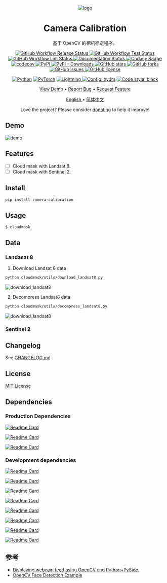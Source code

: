 <div align="center">

[![logo](https://raw.githubusercontent.com/XavierJiezou/Camera-Calibration/main/images/favicon_256x256.svg)](https://pixelied.com/editor/design/6282f5970515730397249959)

# Camera Calibration

基于 OpenCV 的相机标定程序。

<p>
    <a href="https://github.com/XavierJiezou/Camera-Calibration/actions?query=workflow:Release">
        <img src="https://github.com/XavierJiezou/Camera-Calibration/workflows/Release/badge.svg"
            alt="GitHub Workflow Release Status" />
    </a>
    <a href="https://github.com/XavierJiezou/Camera-Calibration/actions?query=workflow:Test">
        <img src="https://github.com/XavierJiezou/Camera-Calibration/workflows/Test/badge.svg"
            alt="GitHub Workflow Test Status" />
    </a>
    <a href="https://github.com/XavierJiezou/Camera-Calibration/actions?query=workflow:Lint">
        <img src="https://github.com/XavierJiezou/Camera-Calibration/workflows/Lint/badge.svg"
            alt="GitHub Workflow Lint Status" />
    </a>
    <a href='https://Camera-Calibration.readthedocs.io/en/latest/?badge=latest'>
        <img src='https://readthedocs.org/projects/Camera-Calibration/badge/?version=latest' alt='Documentation Status' />
    </a>
    <a
        href="https://www.codacy.com/gh/XavierJiezou/Camera-Calibration/dashboard?utm_source=github.com&amp;utm_medium=referral&amp;utm_content=XavierJiezou/Camera-Calibration&amp;utm_campaign=Badge_Grade">
        <img src="https://app.codacy.com/project/badge/Grade/c2f85c8d6b8a4892b40059703f087eab" alt="Codacy Badge">
    </a>
    <a href="https://codecov.io/gh/XavierJiezou/Camera-Calibration">
        <img src="https://codecov.io/gh/XavierJiezou/Camera-Calibration/branch/main/graph/badge.svg?token=QpCLcUGoYx"
            alt="codecov">
    </a>
    <a href="https://pypi.org/project/Camera-Calibration/">
        <img src="https://img.shields.io/pypi/v/Camera-Calibration" alt="PyPI">
    </a>
    <a href="https://pypistats.org/packages/Camera-Calibration">
        <img src="https://img.shields.io/pypi/dm/Camera-Calibration" alt="PyPI - Downloads">
    </a>
    <!-- <a href="https://pypi.org/project/Camera-Calibration/">
        <img src="https://img.shields.io/pypi/pyversions/Camera-Calibration" alt="PyPI - Python Version">
    </a> -->
    <a href="https://github.com/XavierJiezou/Camera-Calibration/stargazers">
        <img src="https://img.shields.io/github/stars/XavierJiezou/Camera-Calibration" alt="GitHub stars">
    </a>
    <a href="https://github.com/XavierJiezou/Camera-Calibration/network">
        <img src="https://img.shields.io/github/forks/XavierJiezou/Camera-Calibration" alt="GitHub forks">
    </a>
    <a href="https://github.com/XavierJiezou/Camera-Calibration/issues">
        <img src="https://img.shields.io/github/issues/XavierJiezou/Camera-Calibration" alt="GitHub issues">
    </a>
    <a href="https://github.com/XavierJiezou/Camera-Calibration/blob/main/LICENSE">
        <img src="https://img.shields.io/github/license/XavierJiezou/Camera-Calibration" alt="GitHub license">
    </a>
    <!-- <a href="https://github.com/psf/black">
        <img alt="Code style: black" src="https://img.shields.io/badge/code%20style-black-000000.svg" />
    </a> -->
</p>

<p>
    <!-- <a href="https://www.python.org/">
        <img src="http://ForTheBadge.com/images/badges/made-with-python.svg" alt="forthebadge made-with-python">
    </a>
    <a href="https://github.com/XavierJiezou">
        <img src="http://ForTheBadge.com/images/badges/built-with-love.svg" alt="ForTheBadge built-with-love">
    </a> -->
    <a href="https://www.python.org/">
        <img alt="Python" src="https://img.shields.io/badge/-Python 3.7+-blue?style=for-the-badge&logo=python&logoColor=white"></a>
    <a href="https://pytorch.org/get-started/locally/">
        <img alt="PyTorch" src="https://img.shields.io/badge/-PyTorch 1.8+-ee4c2c?style=for-the-badge&logo=pytorch&logoColor=white"></a>
    <a href="https://pytorchlightning.ai/">
        <img alt="Lightning" src="https://img.shields.io/badge/-Lightning 1.5+-792ee5?style=for-the-badge&logo=pytorchlightning&logoColor=white">
    </a>
    <a href="https://hydra.cc/">
        <img alt="Config: hydra" src="https://img.shields.io/badge/config-hydra 1.1-89b8cd?style=for-the-badge&labelColor=gray"></a>
    <a href="https://black.readthedocs.io/en/stable/">
        <img alt="Code style: black" src="https://img.shields.io/badge/code%20style-black-black.svg?style=for-the-badge&labelColor=gray">
    </a>
</p>

<p>
    <a href="#demo">View Demo</a>
    •
    <a href="https://github.com/XavierJiezou/Camera-Calibration/issues/new">Report Bug</a>
    •
    <a href="https://github.com/XavierJiezou/Camera-Calibration/issues/new">Request Feature</a>
</p>

<p>
    <a href="/docs/README.en.md">English </a>
    •
    <a href="/docs/README.cn.md">简体中文</a>
</p>

Love the project? Please consider [donating](https://paypal.me/xavierjiezou?country.x=C2&locale.x=zh_XC) to help it improve!

</div>

## Demo

![demo](https://raw.githubusercontent.com/XavierJiezou/Camera-Calibration/main/images/favicon_256x256.svg)

## Features

- [ ] Cloud mask with Landsat 8.
- [ ] Cloud mask with Sentinel 2.

## Install

```bash
pip install camera-calibration
```

## Usage

`$ cloudmask`

## Data

### Landasat 8

1. Download Landsat 8 data

```bash
python cloudmask/utils/download_landsat8.py
```

![download_landsat8](/images/download_landsat8.png)

2. Decompress Landsat8 data

```bash
python cloudmask/utils/decompress_landsat8.py
```

![download_landsat8](/images/decompress_landsat8.png)

### Sentinel 2

## Changelog

See [CHANGELOG.md](/CHANGELOG.md)

## License

[MIT License](/LICENSE)

## Dependencies

### Production Dependencies

[![Readme Card](https://github-readme-stats.vercel.app/api/pin/?username=psf&repo=requests)](https://github.com/psf/requests)

[![Readme Card](https://github-readme-stats.vercel.app/api/pin/?username=Textualize&repo=rich)](https://github.com/Textualize/rich)

[![Readme Card](https://github-readme-stats.vercel.app/api/pin/?username=google&repo=python-fire)](https://github.com/google/python-fire)

### Development dependencies

[![Readme Card](https://github-readme-stats.vercel.app/api/pin/?username=python-poetry&repo=poetry)](https://github.com/python-poetry/poetry)

[![Readme Card](https://github-readme-stats.vercel.app/api/pin/?username=pytest-dev&repo=pytest)](https://github.com/pytest-dev/pytest)

[![Readme Card](https://github-readme-stats.vercel.app/api/pin/?username=pytest-dev&repo=pytest-cov)](https://github.com/pytest-dev/pytest-cov)

[![Readme Card](https://github-readme-stats.vercel.app/api/pin/?username=pre-commit&repo=pre-commit)](https://github.com/pre-commit/pre-commit)

[![Readme Card](https://github-readme-stats.vercel.app/api/pin/?username=PyCQA&repo=flake8)](https://github.com/PyCQA/flake8)

[![Readme Card](https://github-readme-stats.vercel.app/api/pin/?username=PyCQA&repo=pylint)](https://github.com/PyCQA/pylint)

[![Readme Card](https://github-readme-stats.vercel.app/api/pin/?username=psf&repo=black)](https://github.com/psf/black)

[![Readme Card](https://github-readme-stats.vercel.app/api/pin/?username=uiri&repo=toml)](https://github.com/uiri/toml)


## 参考

- [Displaying webcam feed using OpenCV and Python+PySide.](https://gist.github.com/bsdnoobz/8464000)
- [OpenCV Face Detection Example](https://doc.qt.io/qtforpython/examples/example_external__opencv.html)
